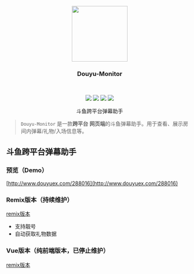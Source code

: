 <p align="center">
    <a href="https://github.com/qianjiachun/douyu-monitor">
        <img src="https://s4.ax1x.com/2021/12/23/TGQyAf.png" width="150" height="150"/>
    </a>
    <h3 align="center">Douyu-Monitor</h3>
    <br>
    <p align="center">
        <a href="https://github.com/qianjiachun/douyu-monitor"><img src="https://img.shields.io/github/languages/code-size/qianjiachun/douyu-monitor?color=blueviolet"></a>
        <a href="https://github.com/qianjiachun/douyu-monitor"><img src="https://img.shields.io/github/stars/qianjiachun/douyu-monitor?color=green"></a>
        <a href="https://github.com/qianjiachun/douyu-monitor"><img src="https://img.shields.io/github/commit-activity/m/qianjiachun/douyu-monitor?color=9cf"></a>
        <a href="https://github.com/qianjiachun/douyu-monitor"><img src="https://img.shields.io/badge/license-MIT-blue.svg"></a>
    </p>
    <p align="center">
       斗鱼跨平台弹幕助手<br>
    </p>
</p>

> `Douyu-Monitor` 是一款**跨平台** **网页端**的斗鱼弹幕助手。用于查看、展示房间内弹幕/礼物/入场信息等。
## 斗鱼跨平台弹幕助手

### 预览（Demo）
[http://www.douyuex.com/288016](http://www.douyuex.com/288016)

### Remix版本（持续维护）
[remix版本](https://github.com/qianjiachun/douyu-monitor/tree/main/remix)
- 支持靓号
- 自动获取礼物数据

### Vue版本（纯前端版本，已停止维护）
[remix版本](https://github.com/qianjiachun/douyu-monitor/tree/main/vue)